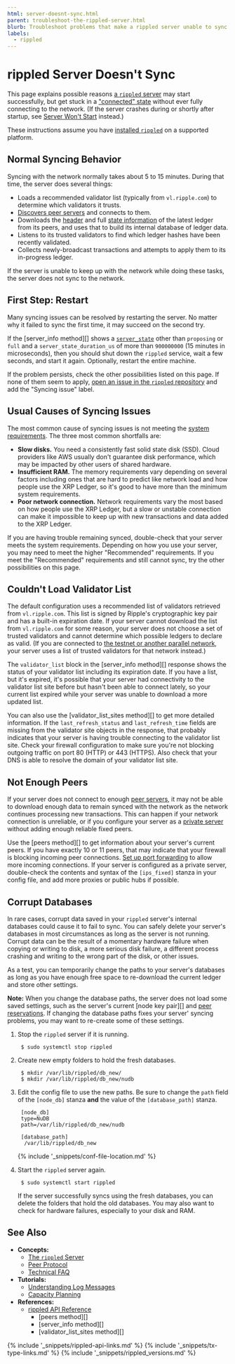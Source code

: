```yaml
---
html: server-doesnt-sync.html
parent: troubleshoot-the-rippled-server.html
blurb: Troubleshoot problems that make a rippled server unable to sync with the rest of the XRP Ledger.
labels:
  - rippled
---
```

# rippled Server Doesn't Sync

This page explains possible reasons [a `rippled` server](the-rippled-server.html) may start successfully, but get stuck in a ["connected" state](rippled-server-states.html) without ever fully connecting to the network. (If the server crashes during or shortly after startup, see [Server Won't Start](server-wont-start.html) instead.)

These instructions assume you have [installed `rippled`](install-rippled.html) on a supported platform.


## Normal Syncing Behavior

Syncing with the network normally takes about 5 to 15 minutes. During that time, the server does several things:

- Loads a recommended validator list (typically from `vl.ripple.com`) to determine which validators it trusts.
- [Discovers peer servers](peer-protocol.html#peer-discovery) and connects to them.
- Downloads the [header](ledger-header.html) and full [state information](ledgers.html#tree-format) of the latest ledger from its peers, and uses that to build its internal database of ledger data.
- Listens to its trusted validators to find which ledger hashes have been recently validated.
- Collects newly-broadcast transactions and attempts to apply them to its in-progress ledger.

If the server is unable to keep up with the network while doing these tasks, the server does not sync to the network.


## First Step: Restart

Many syncing issues can be resolved by restarting the server. No matter why it failed to sync the first time, it may succeed on the second try.

If the [server_info method][] shows a [`server_state`](rippled-server-states.html) other than `proposing` or `full` and a `server_state_duration_us` of more than `900000000` (15 minutes in microseconds), then you should shut down the `rippled` service, wait a few seconds, and start it again. Optionally, restart the entire machine.

If the problem persists, check the other possibilities listed on this page. If none of them seem to apply, [open an issue in the `rippled` repository](https://github.com/ripple/rippled/issues) and add the "Syncing issue" label.


## Usual Causes of Syncing Issues

The most common cause of syncing issues is not meeting the [system requirements](system-requirements.html). The three most common shortfalls are:

- **Slow disks.** You need a consistently fast solid state disk (SSD). Cloud providers like AWS usually don't guarantee disk performance, which may be impacted by other users of shared hardware.
- **Insufficient RAM.** The memory requirements vary depending on several factors including ones that are hard to predict like network load and how people use the XRP Ledger, so it's good to have more than the minimum system requirements.
- **Poor network connection.** Network requirements vary the most based on how people use the XRP Ledger, but a slow or unstable connection can make it impossible to keep up with new transactions and data added to the XRP Ledger.

If you are having trouble remaining synced, double-check that your server meets the system requirements. Depending on how you use your server, you may need to meet the higher "Recommended" requirements. If you meet the "Recommended" requirements and still cannot sync, try the other possibilities on this page.


## Couldn't Load Validator List

The default configuration uses a recommended list of validators retrieved from `vl.ripple.com`. This list is signed by Ripple's cryptographic key pair and has a built-in expiration date. If your server cannot download the list from `vl.ripple.com` for some reason, your server does not choose a set of trusted validators and cannot determine which possible ledgers to declare as valid. (If you are connected to [the testnet or another parallel network](parallel-networks.html), your server uses a list of trusted validators for that network instead.)

The `validator_list` block in the [server_info method][] response shows the status of your validator list including its expiration date. If you have a list, but it's expired, it's possible that your server had connectivity to the validator list site before but hasn't been able to connect lately, so your current list expired while your server was unable to download a more updated list.

You can also use the [validator_list_sites method][] to get more detailed information. If the `last_refresh_status` and `last_refresh_time` fields are missing from the validator site objects in the response, that probably indicates that your server is having trouble connecting to the validator list site. Check your firewall configuration to make sure you're not blocking outgoing traffic on port 80 (HTTP) or 443 (HTTPS). Also check that your DNS is able to resolve the domain of your validator list site.

<!-- TODO: create a tutorial for how to sideload a validator list from file and link it here -->


## Not Enough Peers

If your server does not connect to enough [peer servers](peer-protocol.html), it may not be able to download enough data to remain synced with the network as the network continues processing new transactions. This can happen if your network connection is unreliable, or if you configure your server as a [private server](peer-protocol.html#private-peers) without adding enough reliable fixed peers.

Use the [peers method][] to get information about your server's current peers. If you have exactly 10 or 11 peers, that may indicate that your firewall is blocking incoming peer connections. [Set up port forwarding](forward-ports-for-peering.html) to allow more incoming connections. If your server is configured as a private server, double-check the contents and syntax of the `[ips_fixed]` stanza in your config file, and add more proxies or public hubs if possible.


## Corrupt Databases

In rare cases, corrupt data saved in your `rippled` server's internal databases could cause it to fail to sync. You can safely delete your server's databases in most circumstances as long as the server is not running. Corrupt data can be the result of a momentary hardware failure when copying or writing to disk, a more serious disk failure, a different process crashing and writing to the wrong part of the disk, or other issues.

As a test, you can temporarily change the paths to your server's databases as long as you have enough free space to re-download the current ledger and store other settings.

**Note:** When you change the database paths, the server does not load some saved settings, such as the server's current [node key pair][] and [peer reservations](peer-protocol.html#fixed-peers-and-peer-reservations). If changing the database paths fixes your server' syncing problems, you may want to re-create some of these settings.

1. Stop the `rippled` server if it is running.

        $ sudo systemctl stop rippled

2. Create new empty folders to hold the fresh databases.

        $ mkdir /var/lib/rippled/db_new/
        $ mkdir /var/lib/rippled/db_new/nudb

3. Edit the config file to use the new paths. Be sure to change the `path` field of the `[node_db]` stanza **and** the value of the `[database_path]` stanza.

        [node_db]
        type=NuDB
        path=/var/lib/rippled/db_new/nudb

        [database_path]
         /var/lib/rippled/db_new

    {% include '_snippets/conf-file-location.md' %}<!--_ -->

4. Start the `rippled` server again.

        $ sudo systemctl start rippled

    If the server successfully syncs using the fresh databases, you can delete the folders that hold the old databases. You may also want to check for hardware failures, especially to your disk and RAM.


## See Also

- **Concepts:**
    - [The `rippled` Server](the-rippled-server.html)
    - [Peer Protocol](peer-protocol.html)
    - [Technical FAQ](technical-faq.html)
- **Tutorials:**
    - [Understanding Log Messages](understanding-log-messages.html)
    - [Capacity Planning](capacity-planning.html)
- **References:**
    - [rippled API Reference](rippled-api.html)
        - [peers method][]
        - [server_info method][]
        - [validator_list_sites method][]

<!-- SPELLING_IGNORE: aws -->
<!--{# common link defs #}-->
{% include '_snippets/rippled-api-links.md' %}
{% include '_snippets/tx-type-links.md' %}
{% include '_snippets/rippled_versions.md' %}
